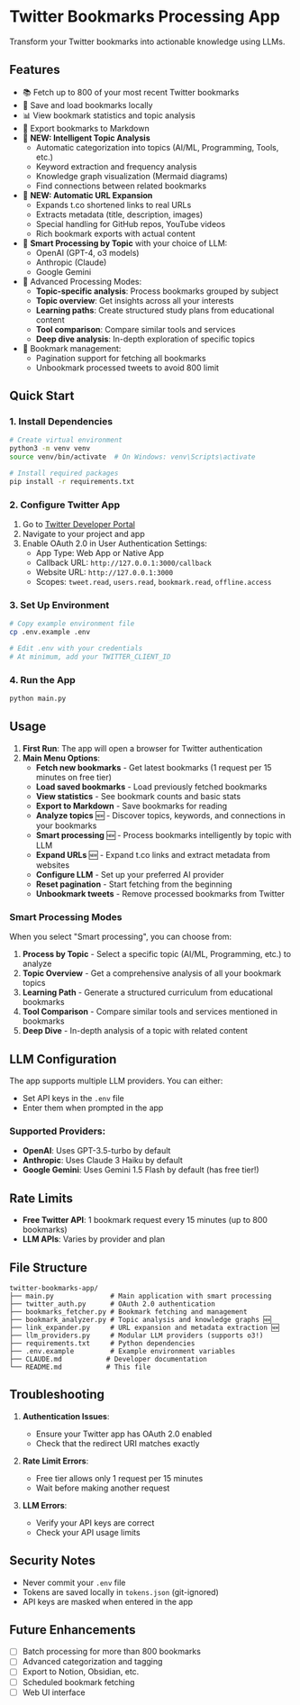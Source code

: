 # Twitter Bookmarks Processing App

Transform your Twitter bookmarks into actionable knowledge using LLMs.

## Features

- 📚 Fetch up to 800 of your most recent Twitter bookmarks
- 💾 Save and load bookmarks locally
- 📊 View bookmark statistics and topic analysis
- 📝 Export bookmarks to Markdown
- 🧠 **NEW: Intelligent Topic Analysis**
  - Automatic categorization into topics (AI/ML, Programming, Tools, etc.)
  - Keyword extraction and frequency analysis
  - Knowledge graph visualization (Mermaid diagrams)
  - Find connections between related bookmarks
- 🔗 **NEW: Automatic URL Expansion**
  - Expands t.co shortened links to real URLs
  - Extracts metadata (title, description, images)
  - Special handling for GitHub repos, YouTube videos
  - Rich bookmark exports with actual content
- 🤖 **Smart Processing by Topic** with your choice of LLM:
  - OpenAI (GPT-4, o3 models)
  - Anthropic (Claude)
  - Google Gemini
- 🎯 Advanced Processing Modes:
  - **Topic-specific analysis**: Process bookmarks grouped by subject
  - **Topic overview**: Get insights across all your interests
  - **Learning paths**: Create structured study plans from educational content
  - **Tool comparison**: Compare similar tools and services
  - **Deep dive analysis**: In-depth exploration of specific topics
- 🔄 Bookmark management:
  - Pagination support for fetching all bookmarks
  - Unbookmark processed tweets to avoid 800 limit

## Quick Start

### 1. Install Dependencies

```bash
# Create virtual environment
python3 -m venv venv
source venv/bin/activate  # On Windows: venv\Scripts\activate

# Install required packages
pip install -r requirements.txt
```

### 2. Configure Twitter App

1. Go to [Twitter Developer Portal](https://developer.twitter.com)
2. Navigate to your project and app
3. Enable OAuth 2.0 in User Authentication Settings:
   - App Type: Web App or Native App
   - Callback URL: `http://127.0.0.1:3000/callback`
   - Website URL: `http://127.0.0.1:3000`
   - Scopes: `tweet.read`, `users.read`, `bookmark.read`, `offline.access`

### 3. Set Up Environment

```bash
# Copy example environment file
cp .env.example .env

# Edit .env with your credentials
# At minimum, add your TWITTER_CLIENT_ID
```

### 4. Run the App

```bash
python main.py
```

## Usage

1. **First Run**: The app will open a browser for Twitter authentication
2. **Main Menu Options**:
   - **Fetch new bookmarks** - Get latest bookmarks (1 request per 15 minutes on free tier)
   - **Load saved bookmarks** - Load previously fetched bookmarks
   - **View statistics** - See bookmark counts and basic stats
   - **Export to Markdown** - Save bookmarks for reading
   - **Analyze topics** 🆕 - Discover topics, keywords, and connections in your bookmarks
   - **Smart processing** 🆕 - Process bookmarks intelligently by topic with LLM
   - **Expand URLs** 🆕 - Expand t.co links and extract metadata from websites
   - **Configure LLM** - Set up your preferred AI provider
   - **Reset pagination** - Start fetching from the beginning
   - **Unbookmark tweets** - Remove processed bookmarks from Twitter

### Smart Processing Modes

When you select "Smart processing", you can choose from:

1. **Process by Topic** - Select a specific topic (AI/ML, Programming, etc.) to analyze
2. **Topic Overview** - Get a comprehensive analysis of all your bookmark topics
3. **Learning Path** - Generate a structured curriculum from educational bookmarks
4. **Tool Comparison** - Compare similar tools and services mentioned in bookmarks
5. **Deep Dive** - In-depth analysis of a topic with related content

## LLM Configuration

The app supports multiple LLM providers. You can either:
- Set API keys in the `.env` file
- Enter them when prompted in the app

### Supported Providers:
- **OpenAI**: Uses GPT-3.5-turbo by default
- **Anthropic**: Uses Claude 3 Haiku by default  
- **Google Gemini**: Uses Gemini 1.5 Flash by default (has free tier!)

## Rate Limits

- **Free Twitter API**: 1 bookmark request every 15 minutes (up to 800 bookmarks)
- **LLM APIs**: Varies by provider and plan

## File Structure

```
twitter-bookmarks-app/
├── main.py              # Main application with smart processing
├── twitter_auth.py      # OAuth 2.0 authentication
├── bookmarks_fetcher.py # Bookmark fetching and management
├── bookmark_analyzer.py # Topic analysis and knowledge graphs 🆕
├── link_expander.py     # URL expansion and metadata extraction 🆕
├── llm_providers.py     # Modular LLM providers (supports o3!)
├── requirements.txt     # Python dependencies
├── .env.example         # Example environment variables
├── CLAUDE.md           # Developer documentation
└── README.md           # This file
```

## Troubleshooting

1. **Authentication Issues**: 
   - Ensure your Twitter app has OAuth 2.0 enabled
   - Check that the redirect URI matches exactly

2. **Rate Limit Errors**:
   - Free tier allows only 1 request per 15 minutes
   - Wait before making another request

3. **LLM Errors**:
   - Verify your API keys are correct
   - Check your API usage limits

## Security Notes

- Never commit your `.env` file
- Tokens are saved locally in `tokens.json` (git-ignored)
- API keys are masked when entered in the app

## Future Enhancements

- [ ] Batch processing for more than 800 bookmarks
- [ ] Advanced categorization and tagging
- [ ] Export to Notion, Obsidian, etc.
- [ ] Scheduled bookmark fetching
- [ ] Web UI interface